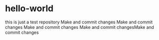 # hello-world
this is just a test repository
Make and commit changes
Make and commit changes
Make and commit changes
Make and commit changesMake and commit changes
